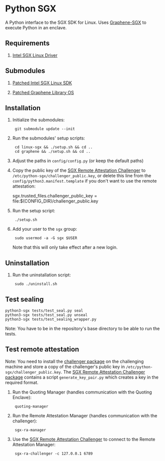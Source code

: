 # Python SGX

A Python interface to the SGX SDK for Linux. Uses [Graphene-SGX](https://github.com/oscarlab/graphene) to execute Python in an enclave.

## Requirements
1. [Intel SGX Linux Driver](https://github.com/01org/linux-sgx-driver)


## Submodules

1. [Patched Intel SGX Linux SDK](https://github.com/adombeck/linux-sgx)

2. [Patched Graphene Library OS](https://github.com/adombeck/graphene)


## Installation

1. Initialize the submodules:

        git submodule update --init

2. Run the submodules' setup scripts:

        cd linux-sgx && ./setup.sh && cd ..
        cd graphene && ./setup.sh && cd ..

3. Adjust the paths in `config/config.py` (or keep the default paths)
4. Copy the public key of the [SGX Remote Attestation Challenger](https://github.com/adombeck/sgx-ra-challenger) to `/etc/python-sgx/challenger_public.key`, or delete this line from the `config/python3.manifest.template` if you don't want to use the remote attestation:

	sgx.trusted_files.challenger_public_key = file:$(CONFIG_DIR)/challenger_public.key

5. Run the setup script:

        ./setup.sh


6. Add your user to the `sgx` group:

        sudo usermod -a -G sgx $USER

	  Note that this will only take effect after a new login.


## Uninstallation

1. Run the uninstallation script:

        sudo ./uninstall.sh


## Test sealing

    python3-sgx tests/test_seal.py seal
    python3-sgx tests/test_seal.py unseal
    python3-sgx tests/test_sealing_wrapper.py

Note: You have to be in the repository's base directory to be able to run the tests. 

## Test remote attestation
Note: You need to install the [challenger package](https://github.com/adombeck/sgx-ra-challenger) on the challenging machine and store a copy of the challenger's public key in `/etc/python-sgx/challenger_public.key`. The [SGX Remote Attestation Challenger package](https://github.com/adombeck/sgx-ra-challenger) contains a script `generate_key_pair.py` which creates a key in the required format.

1. Run the Quoting Manager (handles communication with the Quoting Enclave):

        quoting-manager
        
2. Run the Remote Attestation Manager (handles communication with the challenger):

        sgx-ra-manager

3. Use the [SGX Remote Attestation Challenger](https://github.com/adombeck/sgx-ra-challenger) to connect to the Remote Attestation Manager:

        sgx-ra-challenger -c 127.0.0.1 6789

